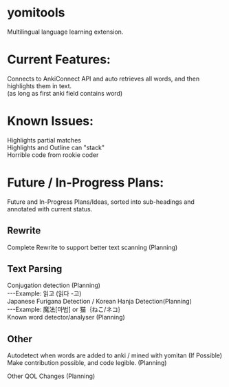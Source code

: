 # yomitools
Multilingual language learning extension. <br />

# Current Features:
Connects to AnkiConnect API and auto retrieves all words, and then highlights them in text.<br />
(as long as first anki field contains word)

# Known Issues:
Highlights partial matches <br />
Highlights and Outline can "stack" <br />
Horrible code from rookie coder<br />

# Future / In-Progress  Plans:
Future and In-Progress Plans/Ideas, sorted into sub-headings and annotated with current status.
## Rewrite
Complete Rewrite to support better text scanning (Planning)<br />
## Text Parsing
Conjugation detection (Planning)<br />
---Example: 읽고 (읽다 -고)  <br />
Japanese Furigana Detection / Korean Hanja Detection(Planning)<br />
---Example: 魔法[마법] or 猫｛ねこ/ネコ｝<br />
Known word detector/analyser (Planning)<br />
## Other
Autodetect when words are added to anki / mined with yomitan (If Possible)<br />
Make contribution possible, and code legible. (Planning) <br />

Other QOL Changes (Planning)<br />
<br />
